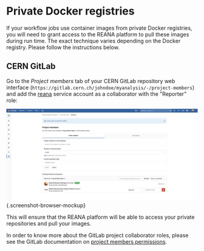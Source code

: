 # Private Docker registries

If your workflow jobs use container images from private Docker registries, you
will need to grant access to the REANA platform to pull these images during run
time. The exact technique varies depending on the Docker registry. Please
follow the instructions below.

## CERN GitLab

Go to the _Project members_ tab of your CERN GitLab repository web interface
(`https://gitlab.cern.ch/johndoe/myanalysis/-/project-members`) and add the
[reana](https://gitlab.cern.ch/reana) service account as a collaborator with
the "Reporter" role:

![gitlab-authorize-reana](../../../images/gitlab-private-docker-registry.png){.screenshot-browser-mockup}

This will ensure that the REANA platform will be able to access your private
repositories and pull your images.

In order to know more about the GitLab project collaborator roles, please see
the GitLab documentation on [project members
permissions](https://docs.gitlab.com/ee/user/permissions.html#project-members-permissions).
